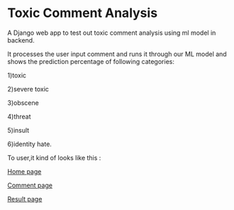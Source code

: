 # Toxic Comment Analysis

A Django web app to test out toxic comment analysis using ml model in backend.

It processes the user input comment and runs it through our ML model and shows the prediction percentage of following categories:

1)toxic

2)severe toxic 

3)obscene

4)threat 

5)insult

6)identity hate.

To user,it kind of looks like this :

[Home page](https://drive.google.com/uc?export=view&id=1551svUaKoPL_qmg3HW1vzF1m-89OW1aD)


[Comment page](https://drive.google.com/uc?export=view&id=11u3Y8ZFCcbTESYYv7hCunyNpeJ_SAOke)


[Result page](https://drive.google.com/uc?export=view&id=1V_r8MwSWg8aC1Z1bffXQSgjwQ3qCtKDT)
